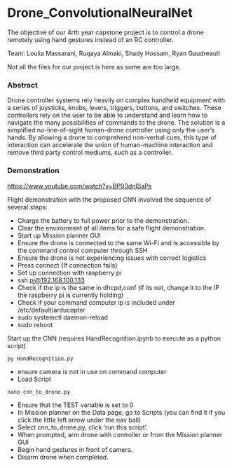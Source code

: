 # Drone_ConvolutionalNeuralNet
The objective of our 4rth year capstone project is to control a drone remotely using hand gestures instead of an RC controller.

Team: Loulia Massarani, Ruqaya Almaki, Shady Hossam, Ryan Gaudreault

Not all the files for our project is here as some are too large. 

### Abstract

Drone controller systems rely heavily on complex handheld equipment with a series of joysticks, knobs, levers, triggers, buttons, and switches. These controllers rely on the user to be able to understand and learn how to navigate the many possibilities of commands to the drone. The solution is a simplified no-line-of-sight human-drone controller using only the user’s hands. By allowing a drone to comprehend non-verbal cues, this type of interaction can accelerate the union of human-machine interaction and remove third party control mediums, such as a controller.

### Demonstration

https://www.youtube.com/watch?v=BP93dnISaPs

Flight demonstration with the proposed CNN involved the sequence of several steps: 
- Charge the battery to full power prior to the demonstration. 
- Clear the environment of all items for a safe flight demonstration.  
- Start up Mission planner GUI  
- Ensure the drone is connected to the same Wi-Fi and is accessible by the command control computer through SSH 
- Ensure the drone is not experiencing issues with correct logistics 
- Press connect 
{If connection fails}
- Set up connection with raspberry pi 
- ssh pi@192.168.100.133 
- Check if the ip is the same in dhcpd,conf (if its not, change it to the IP the raspberry pi is currently holding) 
- Check if your command computer ip is included under /etc/default/arducopter 
- sudo systemctl daemon-reload 
- sudo reboot 

Start up the CNN (requires HandRecognition.ipynb to execute as a python script)
```
py HandRecognition.py
```
- ensure camera is not in use on command computer 
- Load Script 

```
nano cnn_to_drone.py
```
- Ensure that the TEST variable is set to 0 
- In Mission planner on the Data page, go to Scripts (you can find it if you click the little left arrow under the nav ball) 
- Select cnn_to_drone.py, click ‘run this script’.  
- When prompted, arm drone with controller or from the Mission planner GUI 
- Begin hand gestures in front of camera.  
- Disarm drone when completed.  
